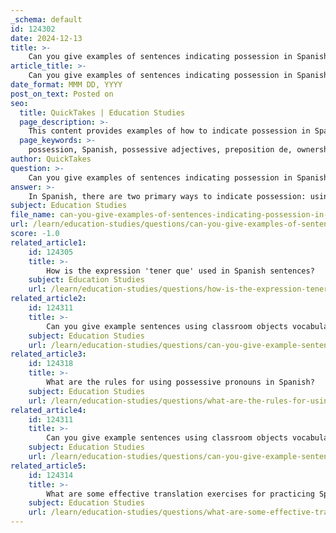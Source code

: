 ```yaml
---
_schema: default
id: 124302
date: 2024-12-13
title: >-
    Can you give examples of sentences indicating possession in Spanish?
article_title: >-
    Can you give examples of sentences indicating possession in Spanish?
date_format: MMM DD, YYYY
post_on_text: Posted on
seo:
  title: QuickTakes | Education Studies
  page_description: >-
    This content provides examples of how to indicate possession in Spanish using possessive adjectives and the preposition 'de', explaining both methods with illustrative sentences.
  page_keywords: >-
    possession, Spanish, possessive adjectives, preposition de, ownership, examples, sentences
author: QuickTakes
question: >-
    Can you give examples of sentences indicating possession in Spanish?
answer: >-
    In Spanish, there are two primary ways to indicate possession: using possessive adjectives and using the preposition "de" to show ownership. Here are some examples of sentences that illustrate both methods:\n\n1. **Using the preposition "de":**\n   - **Este es el libro de María.** (This is María's book.)\n   - **La casa de Juan es grande.** (Juan's house is big.)\n   - **El coche de mis padres es nuevo.** (My parents' car is new.)\n\n2. **Using possessive adjectives:**\n   - **Este es mi libro.** (This is my book.)\n   - **Su casa es hermosa.** (Her house is beautiful.)\n   - **Nuestros amigos vienen a cenar.** (Our friends are coming for dinner.)\n\nIn these examples, the first set uses "de" to indicate possession, while the second set employs possessive adjectives that agree in gender and number with the nouns they modify. This dual approach allows for flexibility in expressing ownership in Spanish.
subject: Education Studies
file_name: can-you-give-examples-of-sentences-indicating-possession-in-spanish.md
url: /learn/education-studies/questions/can-you-give-examples-of-sentences-indicating-possession-in-spanish
score: -1.0
related_article1:
    id: 124305
    title: >-
        How is the expression 'tener que' used in Spanish sentences?
    subject: Education Studies
    url: /learn/education-studies/questions/how-is-the-expression-tener-que-used-in-spanish-sentences
related_article2:
    id: 124311
    title: >-
        Can you give example sentences using classroom objects vocabulary in Spanish?
    subject: Education Studies
    url: /learn/education-studies/questions/can-you-give-example-sentences-using-classroom-objects-vocabulary-in-spanish
related_article3:
    id: 124318
    title: >-
        What are the rules for using possessive pronouns in Spanish?
    subject: Education Studies
    url: /learn/education-studies/questions/what-are-the-rules-for-using-possessive-pronouns-in-spanish
related_article4:
    id: 124311
    title: >-
        Can you give example sentences using classroom objects vocabulary in Spanish?
    subject: Education Studies
    url: /learn/education-studies/questions/can-you-give-example-sentences-using-classroom-objects-vocabulary-in-spanish
related_article5:
    id: 124314
    title: >-
        What are some effective translation exercises for practicing Spanish sentence construction?
    subject: Education Studies
    url: /learn/education-studies/questions/what-are-some-effective-translation-exercises-for-practicing-spanish-sentence-construction
---
```


&nbsp;